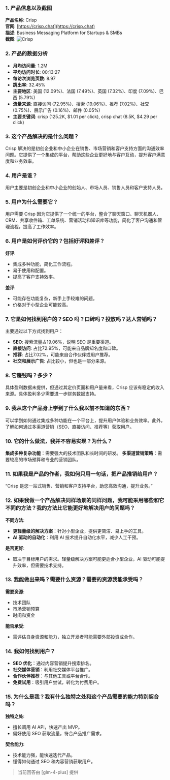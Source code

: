 ### 1. 产品信息以及截图

**产品名称**: Crisp  
**官网**: [https://crisp.chat](https://crisp.chat)  
**描述**: Business Messaging Platform for Startups & SMBs  
**截图**: ![Crisp](https://cdn-images.toolify.ai/170350409062368202.jpg)

### 2. 产品的数据分析

- **月均访问量**: 1.2M
- **平均访问时长**: 00:13:27
- **每访次浏览页数**: 8.97
- **跳出率**: 32.45%
- **主要地区**: 美国 (12.09%)、法国 (7.49%)、英国 (7.32%)、印度 (7.09%)、巴西 (5.79%)
- **流量来源**: 直接访问 (72.95%)、搜索 (19.06%)、推荐 (7.02%)、社交 (0.75%)、展示广告 (0.16%)、邮件 (0.05%)
- **主要关键词**: crisp (125.2K, $1.01 per click), crisp chat (8.5K, $4.29 per click)

### 3. 这个产品解决的是什么问题？

Crisp 解决的是初创企业和中小企业在销售、市场营销和客户支持方面的沟通效率问题。它提供了一个集成的平台，帮助这些企业更好地与客户互动，提升客户满意度和业务效率。

### 4. 用户是谁？

用户主要是初创企业和中小企业的创始人、市场人员、销售人员和客户支持人员。

### 5. 用户为什么需要它？

用户需要 Crisp 因为它提供了一个统一的平台，整合了聊天窗口、聊天机器人、CRM、共享收件箱、工单系统、营销活动和知识库等功能，简化了客户沟通和管理流程，提高了工作效率。

### 6. 用户是如何评价它的？包括好评和差评？

**好评**:
- 集成多种功能，简化工作流程。
- 易于使用和配置。
- 提高了客户支持效率。

**差评**:
- 可能存在功能复杂，新手上手较难的问题。
- 价格对于小型企业可能较高。

### 7. 它是如何找到用户的？SEO 吗？口碑吗？投放吗？达人营销吗？

主要通过以下方式找到用户：
- **SEO**: 搜索流量占19.06%，说明 SEO 是重要渠道。
- **直接访问**: 占比72.95%，可能来自品牌知名度和口碑。
- **推荐**: 占比7.02%，可能来自合作伙伴或用户推荐。
- **社交和展示广告**: 占比较小，但也是一部分来源。

### 8. 它赚钱吗？多少？

具体盈利数据未提供，但通过其定价页面和用户量来看，Crisp 应该有稳定的收入来源。具体盈利多少需要进一步财务数据支持。

### 9. 我从这个产品身上学到了什么我以前不知道的东西？

可以学到如何通过集成多种功能在一个平台上，提升用户体验和业务效率。此外，了解如何通过多渠道营销（SEO、直接访问、推荐等）获取用户。

### 10. 它的什么做法，我并不容易实现？为什么？

**集成多种复杂功能**：需要强大的技术团队和长时间的研发。
**多渠道营销策略**：需要较高的市场预算和专业的营销团队。

### 11. 如果我是产品的作者，我如何只用一句话，把产品推销给用户？

“Crisp 是您一站式销售、营销和客户支持平台，助您高效沟通，提升业务。”

### 12. 如果我做一个产品解决同样场景的同样问题，我可能采用哪些和它不同的方法？我的方法比它能更好地解决用户的问题吗？

**不同方法**:
- **更轻量级的解决方案**：针对小型企业，提供更简洁、易上手的工具。
- **AI 驱动的自动化**：利用 AI 技术提升自动化水平，减少人工干预。

**是否更好**:
- 取决于目标用户的需求。轻量级解决方案可能更适合小型企业，AI 驱动可能提升效率，但需要技术支持。

### 13. 我能做出来吗？需要什么资源？需要的资源我能承受吗？

**需要资源**:
- 技术团队
- 市场营销预算
- 时间和资金

**能否承受**:
- 需评估自身资源和能力，独立开发者可能需要外部投资或合作。

### 14. 我如何找到用户？

- **SEO 优化**：通过内容营销提升搜索排名。
- **社交媒体营销**：利用社交媒体平台推广。
- **合作伙伴推荐**：与其他工具或平台合作。
- **免费试用**：吸引用户尝试，转化为付费用户。

### 15. 为什么是我？我有什么独特之处和这个产品需要的能力特别契合吗？

**独特之处**:
- 擅长调用 AI API，快速产出 MVP。
- 偏好使用 SEO 获取流量，符合产品推广需求。

**契合能力**:
- 技术能力强，能快速迭代产品。
- 懂得如何通过 SEO 和内容营销获取用户。

> 当前回答由 [glm-4-plus] 提供